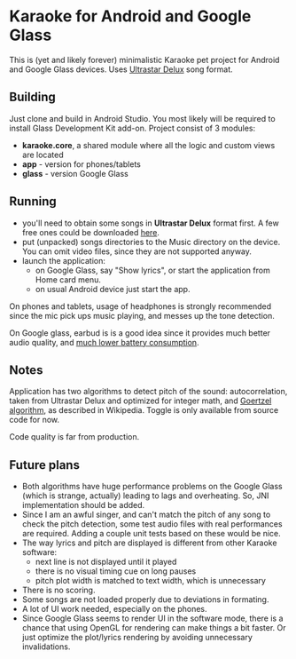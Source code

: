 
# Karaoke for Android and Google Glass

This is (yet and likely forever) minimalistic Karaoke pet project for Android and Google Glass devices. Uses <a href="http://ultrastardx.sourceforge.net/">Ultrastar Delux</a> song format.

## Building
Just clone and build in Android Studio. You most likely will be required to install Glass Development Kit add-on.
Project consist of 3 modules:
* **karaoke.core**, a shared module where all the logic and custom views are located
* **app** - version for phones/tablets
* **glass** - version Google Glass

## Running
* you'll need to obtain some songs in **Ultrastar Delux** format first. A few free ones could be downloaded <a href="https://sourceforge.net/projects/ultrastardx/files/Songs/">here</a>.
* put (unpacked) songs directories to the Music directory on the device. You can omit video files, since they are not supported anyway.
* launch the application:
  * on Google Glass, say "Show lyrics", or start the application from Home card menu.
  * on usual Android device just start the app.

On phones and tablets, usage of headphones is strongly recommended since the mic pick ups music playing, and messes up the tone detection.

On Google glass, earbud is is a good idea since it provides much better audio quality, and <a href="https://arxiv.org/abs/1404.1320">much lower battery consumption</a>.

## Notes

Application has two algorithms to detect pitch of the sound: autocorrelation, taken from Ultrastar Delux and optimized for integer math, and <a href="https://en.wikipedia.org/wiki/Goertzel_algorithm">Goertzel algorithm</a>, as described in Wikipedia. Toggle is only available from source code for now.
 
Code quality is far from production.

## Future plans
* Both algorithms have huge performance problems on the Google Glass (which is strange, actually) leading to lags and overheating. So, JNI implementation should be added.
* Since I am an awful singer, and can't match the pitch of any song to check the pitch detection, some test audio files with real performances are required. Adding a couple unit tests based on these would be nice.
* The way lyrics and pitch are displayed is different from other Karaoke software:
  * next line is not displayed until it played
  * there is no visual timing cue on long pauses
  * pitch plot width is matched to text width, which is unnecessary
* There is no scoring.
* Some songs are not loaded properly due to deviations in formating.
* A lot of UI work needed, especially on the phones.
* Since Google Glass seems to render UI in the software mode, there is a chance that using OpenGL for rendering can make things a bit faster. Or just optimize the plot/lyrics rendering by avoiding unnecessary invalidations.
